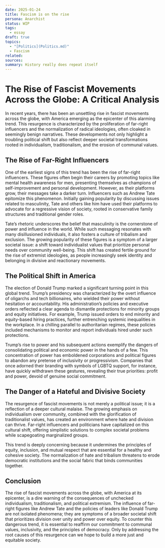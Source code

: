 ```yaml
---
date: 2025-01-24
title: Fascism is on the rise
persona: Anarchist
status: WIP
tags:
  - essay
draft: true
topics:
  - "[Politics](Politics.md)"
  - Fascism
related: 
sources: 
summary: History really does repeat itself
---
```

# The Rise of Fascist Movements Across the Globe: A Critical Analysis

In recent years, there has been an unsettling rise in fascist movements across the globe, with America emerging as the epicenter of this alarming trend. This resurgence is characterized by the proliferation of far-right influencers and the normalization of radical ideologies, often cloaked in seemingly benign narratives. These developments not only highlight a troubling political shift but also reflect deeper societal transformations rooted in individualism, traditionalism, and the erosion of communal values.

## The Rise of Far-Right Influencers

One of the earliest signs of this trend has been the rise of far-right influencers. These figures often begin their careers by promoting topics like mental health awareness for men, presenting themselves as champions of self-improvement and personal development. However, as their platforms grow, their messages take a darker turn. Influencers such as Andrew Tate epitomize this phenomenon. Initially gaining popularity by discussing issues related to masculinity, Tate and others like him have used their platforms to advocate for a regressive vision of society, rooted in conservative family structures and traditional gender roles.

Tate’s rhetoric underscores the belief that masculinity is the cornerstone of power and influence in the world. While such messaging resonates with many disillusioned individuals, it also fosters a culture of tribalism and exclusion. The growing popularity of these figures is a symptom of a larger societal issue: a shift toward individualist values that prioritize personal needs over community well-being. This shift has created fertile ground for the rise of extremist ideologies, as people increasingly seek identity and belonging in divisive and reactionary movements.

## The Political Shift in America

The election of Donald Trump marked a significant turning point in this global trend. Trump’s presidency was characterized by the overt influence of oligarchs and tech billionaires, who wielded their power without hesitation or accountability. His administration’s policies and executive orders reflected a clear agenda to dismantle protections for minority groups and equity initiatives. For example, Trump issued orders to end minority and equity-based hiring practices, further entrenching systemic inequalities in the workplace. In a chilling parallel to authoritarian regimes, these policies included mechanisms to monitor and report individuals hired under such protections.

Trump’s rise to power and his subsequent actions exemplify the dangers of consolidating political and economic power in the hands of a few. This concentration of power has emboldened corporations and political figures to abandon any pretense of inclusivity or progressivism. Companies that once adorned their branding with symbols of LGBTQ support, for instance, have quickly withdrawn these gestures, revealing their true priorities: profit and power, devoid of genuine social commitment.

## The Danger of a Hateful and Divisive Society

The resurgence of fascist movements is not merely a political issue; it is a reflection of a deeper cultural malaise. The growing emphasis on individualism over community, combined with the glorification of traditionalist values, has created an environment where hate and division can thrive. Far-right influencers and politicians have capitalized on this cultural shift, offering simplistic solutions to complex societal problems while scapegoating marginalized groups.

This trend is deeply concerning because it undermines the principles of equity, inclusion, and mutual respect that are essential for a healthy and cohesive society. The normalization of hate and tribalism threatens to erode democratic institutions and the social fabric that binds communities together.

## Conclusion

The rise of fascist movements across the globe, with America at its epicenter, is a dire warning of the consequences of unchecked individualism, traditionalism, and political extremism. The influence of far-right figures like Andrew Tate and the policies of leaders like Donald Trump are not isolated phenomena; they are symptoms of a broader societal shift that prioritizes division over unity and power over equity. To counter this dangerous trend, it is essential to reaffirm our commitment to communal values, inclusivity, and the principles of democracy. Only by addressing the root causes of this resurgence can we hope to build a more just and equitable society.